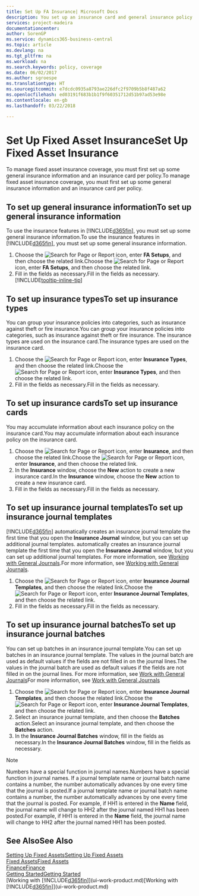 ```yaml
---
title: Set Up FA Insurance| Microsoft Docs
description: You set up an insurance card and general insurance policy information to manage fixed asset insurance coverage.
services: project-madeira
documentationcenter: 
author: SorenGP
ms.service: dynamics365-business-central
ms.topic: article
ms.devlang: na
ms.tgt_pltfrm: na
ms.workload: na
ms.search.keywords: policy, coverage
ms.date: 06/02/2017
ms.author: sgroespe
ms.translationtype: HT
ms.sourcegitcommit: e7dcdc0935a8793ae226dfc2f9709b5b8f487a62
ms.openlocfilehash: ed03191f683b1b1f9f60351712d51b97ad53e98e
ms.contentlocale: en-gb
ms.lasthandoff: 03/22/2018

---
```

# <a name="set-up-fixed-asset-insurance"></a><span data-ttu-id="65567-103">Set Up Fixed Asset Insurance</span><span class="sxs-lookup"><span data-stu-id="65567-103">Set Up Fixed Asset Insurance</span></span>
<span data-ttu-id="65567-104">To manage fixed asset insurance coverage, you must first set up some general insurance information and an insurance card per policy.</span><span class="sxs-lookup"><span data-stu-id="65567-104">To manage fixed asset insurance coverage, you must first set up some general insurance information and an insurance card per policy.</span></span>

## <a name="to-set-up-general-insurance-information"></a><span data-ttu-id="65567-105">To set up general insurance information</span><span class="sxs-lookup"><span data-stu-id="65567-105">To set up general insurance information</span></span>
<span data-ttu-id="65567-106">To use the insurance features in [!INCLUDE[d365fin](includes/d365fin_md.md)], you must set up some general insurance information.</span><span class="sxs-lookup"><span data-stu-id="65567-106">To use the insurance features in [!INCLUDE[d365fin](includes/d365fin_md.md)], you must set up some general insurance information.</span></span>  

1. <span data-ttu-id="65567-107">Choose the ![Search for Page or Report](media/ui-search/search_small.png "Search for Page or Report icon") icon, enter **FA Setups**, and then choose the related link.</span><span class="sxs-lookup"><span data-stu-id="65567-107">Choose the ![Search for Page or Report](media/ui-search/search_small.png "Search for Page or Report icon") icon, enter **FA Setups**, and then choose the related link.</span></span>  
2. <span data-ttu-id="65567-108">Fill in the fields as necessary.</span><span class="sxs-lookup"><span data-stu-id="65567-108">Fill in the fields as necessary.</span></span> [!INCLUDE[tooltip-inline-tip](includes/tooltip-inline-tip_md.md)]  

## <a name="to-set-up-insurance-types"></a><span data-ttu-id="65567-109">To set up insurance types</span><span class="sxs-lookup"><span data-stu-id="65567-109">To set up insurance types</span></span>
<span data-ttu-id="65567-110">You can group your insurance policies into categories, such as insurance against theft or fire insurance.</span><span class="sxs-lookup"><span data-stu-id="65567-110">You can group your insurance policies into categories, such as insurance against theft or fire insurance.</span></span> <span data-ttu-id="65567-111">The insurance types are used on the insurance card.</span><span class="sxs-lookup"><span data-stu-id="65567-111">The insurance types are used on the insurance card.</span></span>

1. <span data-ttu-id="65567-112">Choose the ![Search for Page or Report](media/ui-search/search_small.png "Search for Page or Report icon") icon, enter **Insurance Types**, and then choose the related link.</span><span class="sxs-lookup"><span data-stu-id="65567-112">Choose the ![Search for Page or Report](media/ui-search/search_small.png "Search for Page or Report icon") icon, enter **Insurance Types**, and then choose the related link.</span></span>  
2. <span data-ttu-id="65567-113">Fill in the fields as necessary.</span><span class="sxs-lookup"><span data-stu-id="65567-113">Fill in the fields as necessary.</span></span>

## <a name="to-set-up-insurance-cards"></a><span data-ttu-id="65567-114">To set up insurance cards</span><span class="sxs-lookup"><span data-stu-id="65567-114">To set up insurance cards</span></span>
<span data-ttu-id="65567-115">You may accumulate information about each insurance policy on the insurance card.</span><span class="sxs-lookup"><span data-stu-id="65567-115">You may accumulate information about each insurance policy on the insurance card.</span></span>  

1. <span data-ttu-id="65567-116">Choose the ![Search for Page or Report](media/ui-search/search_small.png "Search for Page or Report icon") icon, enter **Insurance**, and then choose the related link.</span><span class="sxs-lookup"><span data-stu-id="65567-116">Choose the ![Search for Page or Report](media/ui-search/search_small.png "Search for Page or Report icon") icon, enter **Insurance**, and then choose the related link.</span></span>  
2. <span data-ttu-id="65567-117">In the **Insurance** window, choose the **New** action to create a  new insurance card.</span><span class="sxs-lookup"><span data-stu-id="65567-117">In the **Insurance** window, choose the **New** action to create a  new insurance card.</span></span>  
3. <span data-ttu-id="65567-118">Fill in the fields as necessary.</span><span class="sxs-lookup"><span data-stu-id="65567-118">Fill in the fields as necessary.</span></span>

## <a name="to-set-up-insurance-journal-templates"></a><span data-ttu-id="65567-119">To set up insurance journal templates</span><span class="sxs-lookup"><span data-stu-id="65567-119">To set up insurance journal templates</span></span>
[!INCLUDE[d365fin](includes/d365fin_md.md)]<span data-ttu-id="65567-120"> automatically creates an insurance journal template the first time that you open the **Insurance Journal** window, but you can set up additional journal templates.</span><span class="sxs-lookup"><span data-stu-id="65567-120"> automatically creates an insurance journal template the first time that you open the **Insurance Journal** window, but you can set up additional journal templates.</span></span> <span data-ttu-id="65567-121">For more information, see [Working with General Journals](ui-work-general-journals.md).</span><span class="sxs-lookup"><span data-stu-id="65567-121">For more information, see [Working with General Journals](ui-work-general-journals.md).</span></span>  

1. <span data-ttu-id="65567-122">Choose the ![Search for Page or Report](media/ui-search/search_small.png "Search for Page or Report icon") icon, enter **Insurance Journal Templates**, and then choose the related link.</span><span class="sxs-lookup"><span data-stu-id="65567-122">Choose the ![Search for Page or Report](media/ui-search/search_small.png "Search for Page or Report icon") icon, enter **Insurance Journal Templates**, and then choose the related link.</span></span>  
2. <span data-ttu-id="65567-123">Fill in the fields as necessary.</span><span class="sxs-lookup"><span data-stu-id="65567-123">Fill in the fields as necessary.</span></span>

## <a name="to-set-up-insurance-journal-batches"></a><span data-ttu-id="65567-124">To set up insurance journal batches</span><span class="sxs-lookup"><span data-stu-id="65567-124">To set up insurance journal batches</span></span>
<span data-ttu-id="65567-125">You can set up batches in an insurance journal template.</span><span class="sxs-lookup"><span data-stu-id="65567-125">You can set up batches in an insurance journal template.</span></span> <span data-ttu-id="65567-126">The values in the journal batch are used as default values if the fields are not filled in on the journal lines.</span><span class="sxs-lookup"><span data-stu-id="65567-126">The values in the journal batch are used as default values if the fields are not filled in on the journal lines.</span></span> <span data-ttu-id="65567-127">For more information, see [Work with General Journals](ui-work-general-journals.md)</span><span class="sxs-lookup"><span data-stu-id="65567-127">For more information, see [Work with General Journals](ui-work-general-journals.md)</span></span>  

1. <span data-ttu-id="65567-128">Choose the ![Search for Page or Report](media/ui-search/search_small.png "Search for Page or Report icon") icon, enter **Insurance Journal Templates**, and then choose the related link.</span><span class="sxs-lookup"><span data-stu-id="65567-128">Choose the ![Search for Page or Report](media/ui-search/search_small.png "Search for Page or Report icon") icon, enter **Insurance Journal Templates**, and then choose the related link.</span></span>  
2. <span data-ttu-id="65567-129">Select an insurance journal template, and then choose the **Batches** action.</span><span class="sxs-lookup"><span data-stu-id="65567-129">Select an insurance journal template, and then choose the **Batches** action.</span></span>
3. <span data-ttu-id="65567-130">In the **Insurance Journal Batches** window, fill in the fields as necessary.</span><span class="sxs-lookup"><span data-stu-id="65567-130">In the **Insurance Journal Batches** window, fill in the fields as necessary.</span></span>

> [!NOTE]  
>   <span data-ttu-id="65567-131">Numbers have a special function in journal names.</span><span class="sxs-lookup"><span data-stu-id="65567-131">Numbers have a special function in journal names.</span></span> <span data-ttu-id="65567-132">If a journal template name or journal batch name contains a number, the number automatically advances by one every time that the journal is posted.</span><span class="sxs-lookup"><span data-stu-id="65567-132">If a journal template name or journal batch name contains a number, the number automatically advances by one every time that the journal is posted.</span></span> <span data-ttu-id="65567-133">For example, if HH1 is entered in the **Name** field, the journal name will change to HH2 after the journal named HH1 has been posted.</span><span class="sxs-lookup"><span data-stu-id="65567-133">For example, if HH1 is entered in the **Name** field, the journal name will change to HH2 after the journal named HH1 has been posted.</span></span>

## <a name="see-also"></a><span data-ttu-id="65567-134">See Also</span><span class="sxs-lookup"><span data-stu-id="65567-134">See Also</span></span>
[<span data-ttu-id="65567-135">Setting Up Fixed Assets</span><span class="sxs-lookup"><span data-stu-id="65567-135">Setting Up Fixed Assets</span></span>](fa-setup.md)  
[<span data-ttu-id="65567-136">Fixed Assets</span><span class="sxs-lookup"><span data-stu-id="65567-136">Fixed Assets</span></span>](fa-manage.md)  
[<span data-ttu-id="65567-137">Finance</span><span class="sxs-lookup"><span data-stu-id="65567-137">Finance</span></span>](finance.md)  
[<span data-ttu-id="65567-138">Getting Started</span><span class="sxs-lookup"><span data-stu-id="65567-138">Getting Started</span></span>](product-get-started.md)  
<span data-ttu-id="65567-139">[Working with [!INCLUDE[d365fin](includes/d365fin_md.md)]](ui-work-product.md)</span><span class="sxs-lookup"><span data-stu-id="65567-139">[Working with [!INCLUDE[d365fin](includes/d365fin_md.md)]](ui-work-product.md)</span></span>

